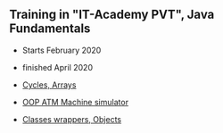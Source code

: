 ## Training in **"IT-Academy PVT"**, Java Fundamentals
* Starts February 2020
* finished April 2020

* [Cycles, Arrays](https://github.com/alexkur80/PVTCourse2020/tree/master/src/com/myproject/lection03)
* [OOP ATM Machine simulator](https://github.com/alexkur80/PVTCourse2020/tree/master/src/com/myproject/lection04)
* [Classes wrappers, Objects](https://github.com/alexkur80/PVTCourse2020/tree/master/src/com/myproject/lection05)
